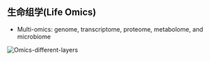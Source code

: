 ## 生命组学(Life Omics) 

* Multi-omics: genome, transcriptome, proteome, metabolome, and microbiome

![Omics-different-layers](https://raw.githubusercontent.com/adong77/bigbook/master/images/Omics_differentLayers.gif)
